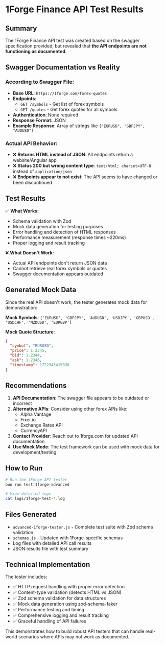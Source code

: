 # 1Forge Finance API Test Results

## Summary

The 1Forge Finance API test was created based on the swagger specification provided, but revealed that **the API endpoints are not functioning as documented**.

## Swagger Documentation vs Reality

### According to Swagger File:
- **Base URL**: `https://1forge.com/forex-quotes`
- **Endpoints**: 
  - `GET /symbols` - Get list of forex symbols
  - `GET /quotes` - Get forex quotes for all symbols
- **Authentication**: None required
- **Response Format**: JSON
- **Example Response**: Array of strings like `["EURUSD", "GBPJPY", "AUDUSD"]`

### Actual API Behavior:
- ❌ **Returns HTML instead of JSON**: All endpoints return a website/Angular app
- ❌ **Status 200 but wrong content type**: `text/html; charset=UTF-8` instead of `application/json`
- ❌ **Endpoints appear to not exist**: The API seems to have changed or been discontinued

## Test Results

✅ **What Works:**
- Schema validation with Zod
- Mock data generation for testing purposes
- Error handling and detection of HTML responses
- Performance measurement (response times ~220ms)
- Proper logging and result tracking

❌ **What Doesn't Work:**
- Actual API endpoints don't return JSON data
- Cannot retrieve real forex symbols or quotes
- Swagger documentation appears outdated

## Generated Mock Data

Since the real API doesn't work, the tester generates mock data for demonstration:

**Mock Symbols**: `['EURUSD', 'GBPJPY', 'AUDUSD', 'USDJPY', 'GBPUSD', 'USDCHF', 'NZDUSD', 'EURGBP']`

**Mock Quote Structure**:
```json
{
  "symbol": "EURUSD",
  "price": 1.2345,
  "bid": 1.2344,
  "ask": 1.2346,
  "timestamp": 1722343415838
}
```

## Recommendations

1. **API Documentation**: The swagger file appears to be outdated or incorrect
2. **Alternative APIs**: Consider using other forex APIs like:
   - Alpha Vantage
   - Fixer.io
   - Exchange Rates API
   - CurrencyAPI
3. **Contact Provider**: Reach out to 1forge.com for updated API documentation
4. **Use Mock Mode**: The test framework can be used with mock data for development/testing

## How to Run

```bash
# Run the 1Forge API tester
bun run test:1forge-advanced

# View detailed logs
cat logs/1forge-test-*.log
```

## Files Generated

- `advanced-1forge-tester.js` - Complete test suite with Zod schema validation
- `schemas.js` - Updated with 1Forge-specific schemas
- Log files with detailed API call results
- JSON results file with test summary

## Technical Implementation

The tester includes:
- ✅ HTTP request handling with proper error detection
- ✅ Content-type validation (detects HTML vs JSON)
- ✅ Zod schema validation for data structures
- ✅ Mock data generation using zod-schema-faker
- ✅ Performance testing and timing
- ✅ Comprehensive logging and result tracking
- ✅ Graceful handling of API failures

This demonstrates how to build robust API testers that can handle real-world scenarios where APIs may not work as documented.